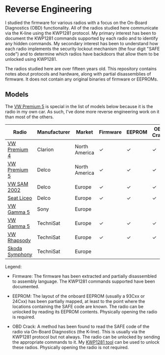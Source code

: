 # Reverse Engineering

I studied the firmware for various radios with a focus on the On-Board Diagnostics (OBD) functionality.  All of the radios studied here communicate via the K-line using the KWP1281 protocol.  My primary interest has been to document the KWP1281 commands supported by each radio and to identify any hidden commands.  My secondary interest has been to understand how each radio implements the security lockout mechanism (the four digit "SAFE code") and to determine which radios have backdoors that allow them to be unlocked using KWP1281.

The radios studied here are over fifteen years old.  This repository contains notes about protocols and hardware, along with partial disassemblies of firmware.  It does not contain any original binaries of firmware or EEPROMs.

## Models

The [VW Premium 5](./vw_premium_5_delco) is special in the list of models below because it is the radio in my own car.  As such, I've done more reverse engineering work on it than most of the others.

| Radio                                         | Manufacturer | Market        | Firmware  | EEPROM | OBD Crack | Status   |
| ------                                        | ------------ | ------        | ----      | ------ | --------- | -------- |
| [VW Premium 4](./vw_premium_4_clarion)        | Clarion      | North America | ✓         | ✓      | ✓         | Done     |
| [VW Premium 5](./vw_premium_5_delco)          | Delco        | North America | ✓         | ✓      | ✓         | Done     |
| [VW SAM 2002](./vw_sam_2002_delco)            | Delco        | Europe        | ✓         | ✓      | ✓         | Done     |
| [Seat Liceo](./seat_liceo_delco)              | Delco        | Europe        | ✓         | ✓      | ✓         | Done     |
| [VW Gamma 5](./vw_gamma_5_sony)               | Sony         | Europe        |           |        |           | In Progress |
| [VW Gamma 5](./vw_gamma_5_technisat)          | TechniSat    | Europe        | ✓         | ✓      | ✓         | Done     |
| [VW Rhapsody](./vw_rhapsody_technisat)        | TechniSat    | Europe        | ✓         | ✓      | ✓         | Done     |
| [Skoda Symphony](./skoda_symphony_technisat)  | TechniSat    | Europe        |           |        |           | In Progress |

Legend:

 - Firmware: The firmware has been extracted and partially disassembled to assembly language.  The KWP1281 commands supported have been documented.

 - EEPROM: The layout of the onboard EEPROM (usually a 93Cxx or 24Cxx) has been partially mapped, at least to the point where the locations containing the SAFE code are known.  The radio can be unlocked by reading its EEPROM contents.  Physically opening the radio is required.

 - OBD Crack: A method has been found to read the SAFE code of the radio via On-Board Diagnostics (the K-line).  This is usually via the KWP1281 protocol but not always.  The radio can be unlocked by sending the appropriate commands to it.  My [KWP1281 tool](../kwp1281_tool/README.md) can be used to unlock these radios.  Physically opening the radio is not required.
